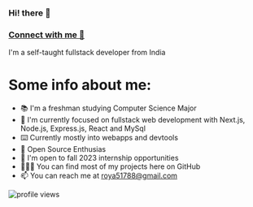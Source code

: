 ###                                                      Hi! there 👋

### [Connect with me 💬](https://twitter.com/Abhijitroy_dev) 
I'm a self-taught fullstack developer from India
# Some info about me:
 
- 📚 I'm a freshman studying Computer Science Major
- 🚀 I'm currently focused on fullstack web development with Next.js, Node.js, Express.js, React and MySql
- ⌨️ Currently mostly into webapps and devtools
- 🤝 Open Source Enthusias
- 🏢 I'm open to fall 2023 internship opportunities
- 👨🏻‍💻 You can find most of my projects here on GitHub
- 📫 You can reach me at [roya51788@gmail.com](mailto:roya51788@gmail.com)

![profile views](https://komarev.com/ghpvc/?username=Abhijit20112003&style=flat-square&color=blue)
